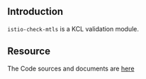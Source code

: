 ## Introduction

`istio-check-mtls` is a KCL validation module.

## Resource

The Code sources and documents are [here](https://github.com/kcl-lang/modules/tree/main/istio-check-mtls)
